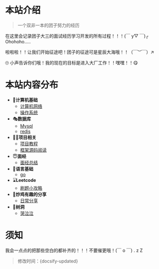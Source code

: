 # 本站介绍

> 一个双非一本的团子努力的经历

在这里会记录团子大三的面试经历学习开发的所有过程！！！(￣ y▽ ￣)╭ Ohohoho.....

啦啦啦！！让我们开始征途吧！团子的征途可是星辰大海哦！！（￣︶￣）↗

🙄 小声告诉你们哦！我的现在的目标是进入大厂工作！！嘿嘿！！😋

# 本站内容分布

- 🎨**计算机基础**
  - [计算机网络](计算机基础/)
  - [操作系统](计算机基础/)
- 🎭**数据库**
  - [Mysql](database/mysql/)
  - [redis](database/redis/)
- 🐱‍🏍**项目相关**
  - [项目教程](项目相关/项目教程/)
  - [框架源码阅读](项目相关/框架源码阅读/)
- 😇**面经**
  - [面经总结](面经/)
- 📜**语言基础**
  - [go](语言基础/go/)
- ⌛**Leetcode**
  - [刷题小攻略](Leetcode/)
- 🤪**炒鸡有趣的分享**
  - [日常分享](炒鸡有趣/)
- 🥴**树洞**
  - [哭泣泣](树洞/)

# 须知

我会一点点的把那些空白的都补齐的！！！不要催更哦！(￣ o ￣) . z Z

> 修改时间：{docsify-updated}
